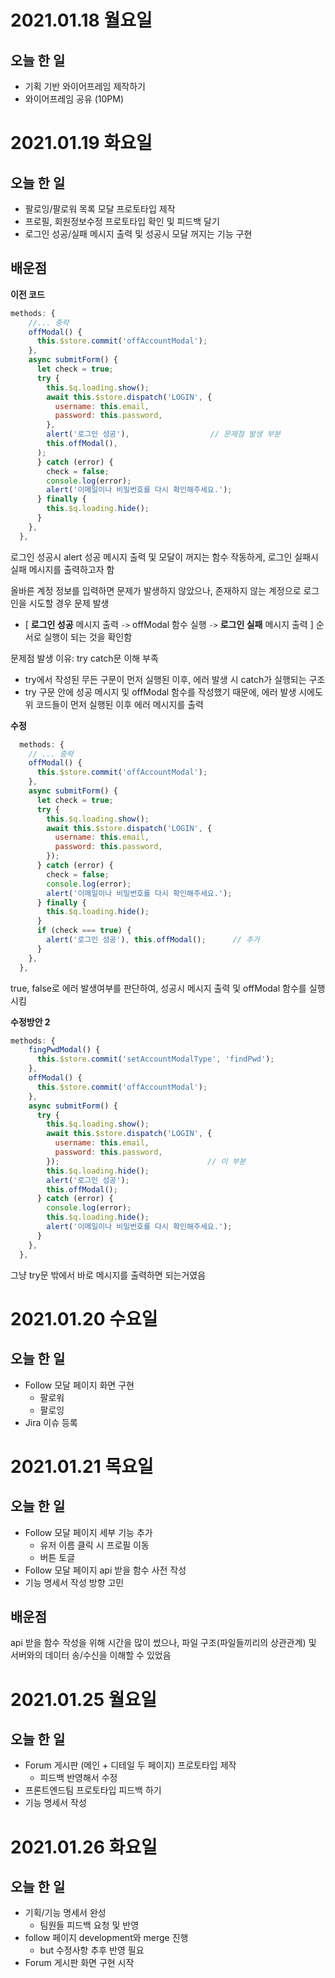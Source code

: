 # 2021.01.18 월요일

## 오늘 한 일

- 기획 기반 와이어프레임 제작하기
- 와이어프레임 공유 (10PM)



# 2021.01.19 화요일

## 오늘 한 일

- 팔로잉/팔로워 목록 모달 프로토타입 제작
- 프로필, 회원정보수정 프로토타입 확인 및 피드백 달기
- 로그인 성공/실패 메시지 출력 및 성공시 모달 꺼지는 기능 구현



## 배운점

**이전 코드**

```javascript
methods: {
	//... 중략
    offModal() {
      this.$store.commit('offAccountModal');
    },
    async submitForm() {
      let check = true;
      try {
        this.$q.loading.show();
        await this.$store.dispatch('LOGIN', {
          username: this.email,
          password: this.password,
        },
        alert('로그인 성공'),                  // 문제점 발생 부분
        this.offModal(),
	  );
      } catch (error) {
        check = false;
        console.log(error);
        alert('이메일이나 비밀번호를 다시 확인해주세요.');
      } finally {
        this.$q.loading.hide();
      }
    },
  },
```

로그인 성공시 alert 성공 메시지 출력 및 모달이 꺼지는 함수 작동하게, 로그인 실패시 실패 메시지를 출력하고자 함

올바른 계정 정보를 입력하면 문제가 발생하지 않았으나, 존재하지 않는 계정으로 로그인을 시도할 경우 문제 발생

- [ **로그인 성공** 메시지 출력 `->` offModal 함수 실행 `->` **로그인 실패** 메시지 출력 ] 순서로 실행이 되는 것을 확인함

문제점 발생 이유: try catch문 이해 부족

- try에서 작성된 무든 구문이 먼저 실행된 이후, 에러 발생 시 catch가 실행되는 구조
- try 구문 안에 성공 메시지 및 offModal 함수를 작성했기 때문에, 에러 발생 시에도 위 코드들이 먼저 실행된 이후 에러 메시지를 출력



**수정**

```javascript
  methods: {
	// ... 중략
    offModal() {
      this.$store.commit('offAccountModal');
    },
    async submitForm() {
      let check = true;
      try {
        this.$q.loading.show();
        await this.$store.dispatch('LOGIN', {
          username: this.email,
          password: this.password,
        });
      } catch (error) {
        check = false;
        console.log(error);
        alert('이메일이나 비밀번호를 다시 확인해주세요.');
      } finally {
        this.$q.loading.hide();
      }
      if (check === true) {
        alert('로그인 성공'), this.offModal();      // 추가
      }
    },
  },
```

true, false로 에러 발생여부를 판단하여, 성공시 메시지 출력 및 offModal 함수를 실행시킴



**수정방안 2**

```javascript
methods: {
    fingPwdModal() {
      this.$store.commit('setAccountModalType', 'findPwd');
    },
    offModal() {
      this.$store.commit('offAccountModal');
    },
    async submitForm() {
      try {
        this.$q.loading.show();
        await this.$store.dispatch('LOGIN', {
          username: this.email,
          password: this.password,
        });                                 // 이 부분
        this.$q.loading.hide();
        alert('로그인 성공');
        this.offModal();
      } catch (error) {
        console.log(error);
        this.$q.loading.hide();
        alert('이메일이나 비밀번호를 다시 확인해주세요.');
      }
    },
  },
```

그냥 try문 밖에서 바로 메시지를 출력하면 되는거였음



# 2021.01.20 수요일

## 오늘 한 일

- Follow 모달 페이지 화면 구현
  - 팔로워
  - 팔로잉
- Jira 이슈 등록



# 2021.01.21 목요일

## 오늘 한 일

- Follow 모달 페이지 세부 기능 추가
  - 유저 이름 클릭 시 프로필 이동
  - 버튼 토글
- Follow 모달 페이지 api 받을 함수 사전 작성
- 기능 명세서 작성 방향 고민



## 배운점

api 받을 함수 작성을 위해 시간을 많이 썼으나, 파일 구조(파일들끼리의 상관관계) 및 서버와의 데이터 송/수신을 이해할 수 있었음



# 2021.01.25 월요일

## 오늘 한 일

- Forum 게시판 (메인 + 디테일 두 페이지) 프로토타입 제작 
  - 피드백 반영해서 수정
- 프론트엔드팀 프로토타입 피드백 하기
- 기능 명세서 작성



# 2021.01.26 화요일

## 오늘 한 일

- 기획/기능 명세서 완성
  - 팀원들 피드백 요청 및 반영
- follow 페이지 development와 merge 진행
  - but 수정사항 추후 반영 필요
- Forum 게시판 화면 구현 시작




